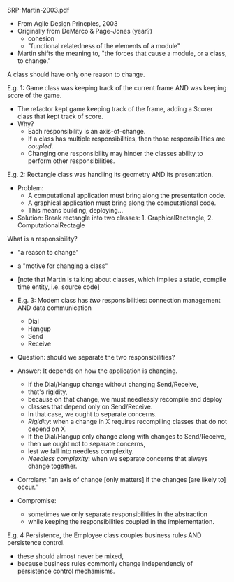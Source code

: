 
SRP-Martin-2003.pdf

* From Agile Design Princples, 2003
* Originally from DeMarco & Page-Jones (year?)
  * cohesion
  * "functional relatedness of the elements of a module"
* Martin shifts the meaning to, "the forces that cause a module, or a class, to change."

A class should have only one reason to change.

E.g. 1: Game class was keeping track of the current frame AND was keeping score of the game.

* The refactor kept game keeping track of the frame, adding a Scorer class that kept track of score.
* Why? 
  * Each responsibility is an axis-of-change.
  * If a class has multiple responsibilities, then those responsibilities are *coupled*.
  * Changing one responsibility may hinder the classes ability to perform other responsibilities.

E.g. 2: Rectangle class was handling its geometry AND its presentation. 

* Problem: 
   * A computational application must bring along the presentation code. 
   * A graphical application must bring along the computational code.
   * This means building, deploying...
* Solution: Break rectangle into two classes: 1. GraphicalRectangle, 2. ComputationalRectagle

What is a responsibility? 

* "a reason to change"
* a "motive for changing a class"
* [note that Martin is talking about classes, which implies a static, compile time entity, i.e. source code]

* E.g. 3: Modem class has *two* responsibilities: connection management AND data communication
  * Dial
  * Hangup
  * Send
  * Receive
* Question: should we separate the two responsibilities? 
* Answer: It depends on how the application is changing. 
  * If the Dial/Hangup change without changing Send/Receive,
  * that's rigidity, 
  * because on that change, we must needlessly recompile and deploy
  * classes that depend only on Send/Receive.
  * In that case, we ought to separate concerns.
  * *Rigidity*: when a change in X requires recompiling classes that do not depend on X.
  * If the Dial/Hangup only change along with changes to Send/Receive,
  * then we ought not to separate concerns, 
  * lest we fall into needless complexity.
  * *Needless complexity*: when we separate concerns that always change together.

* Corrolary: "an axis of change [only matters] if the changes [are likely to] occur." 
* Compromise: 
  * sometimes we only separate responsibilities in the abstraction 
  * while keeping the responsibilities coupled in the implementation. 

E.g. 4 Persistence, the Employee class couples business rules AND persistence control.

* these should almost never be mixed,
* because business rules commonly change independencly of persistence control mechamisms.


